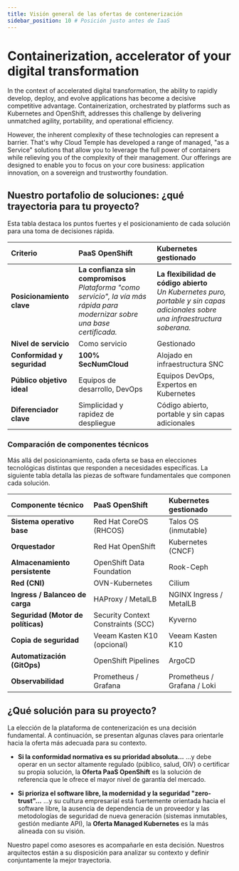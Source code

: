 ```yaml
---
title: Visión general de las ofertas de contenerización
sidebar_position: 10 # Posición justo antes de IaaS
---
```


# Containerization, accelerator of your digital transformation

In the context of accelerated digital transformation, the ability to rapidly develop, deploy, and evolve applications has become a decisive competitive advantage. Containerization, orchestrated by platforms such as Kubernetes and OpenShift, addresses this challenge by delivering unmatched agility, portability, and operational efficiency.

However, the inherent complexity of these technologies can represent a barrier. That's why Cloud Temple has developed a range of managed, "as a Service" solutions that allow you to leverage the full power of containers while relieving you of the complexity of their management. Our offerings are designed to enable you to focus on your core business: application innovation, on a sovereign and trustworthy foundation.

## Nuestro portafolio de soluciones: ¿qué trayectoria para tu proyecto?

Esta tabla destaca los puntos fuertes y el posicionamiento de cada solución para una toma de decisiones rápida.

| Criterio                      | PaaS OpenShift                                                                                                                | Kubernetes gestionado                                                                                                   |
| :---------------------------- | :---------------------------------------------------------------------------------------------------------------------------- | :------------------------------------------------------------------------------------------------------------------- |
| **Posicionamiento clave**     | **La confianza sin compromisos**<br/>_Plataforma "como servicio", la vía más rápida para modernizar sobre una base certificada._ | **La flexibilidad de código abierto**<br/>_Un Kubernetes puro, portable y sin capas adicionales sobre una infraestructura soberana._ |
| **Nivel de servicio**         | Como servicio                                                                                                                 | Gestionado                                                                                                               |
| **Conformidad y seguridad**   | **100% SecNumCloud**                                                                                                          | Alojado en infraestructura SNC                                                                                       |
| **Público objetivo ideal**    | Equipos de desarrollo, DevOps                                                                                              | Equipos DevOps, Expertos en Kubernetes                                                                                   |
| **Diferenciador clave**       | Simplicidad y rapidez de despliegue                                                                                         | Código abierto, portable y sin capas adicionales                                                                              |

### Comparación de componentes técnicos

Más allá del posicionamiento, cada oferta se basa en elecciones tecnológicas distintas que responden a necesidades específicas. La siguiente tabla detalla las piezas de software fundamentales que componen cada solución.

| Componente técnico           | PaaS OpenShift                     | Kubernetes gestionado       |
| :--------------------------- | :--------------------------------- | :-------------------------- |
| **Sistema operativo base**   | Red Hat CoreOS (RHCOS)             | Talos OS (inmutable)        |
| **Orquestador**              | Red Hat OpenShift                  | Kubernetes (CNCF)           |
| **Almacenamiento persistente** | OpenShift Data Foundation        | Rook-Ceph                   |
| **Red (CNI)**                | OVN-Kubernetes                     | Cilium                      |
| **Ingress / Balanceo de carga** | HAProxy / MetalLB                | NGINX Ingress / MetalLB     |
| **Seguridad (Motor de políticas)** | Security Context Constraints (SCC) | Kyverno                     |
| **Copia de seguridad**       | Veeam Kasten K10 (opcional)        | Veeam Kasten K10            |
| **Automatización (GitOps)**  | OpenShift Pipelines                | ArgoCD                      |
| **Observabilidad**           | Prometheus / Grafana               | Prometheus / Grafana / Loki |

## ¿Qué solución para su proyecto?

La elección de la plataforma de contenerización es una decisión fundamental. A continuación, se presentan algunas claves para orientarle hacia la oferta más adecuada para su contexto.

*   **Si la conformidad normativa es su prioridad absoluta...**
    ...y debe operar en un sector altamente regulado (público, salud, OIV) o certificar su propia solución, la **Oferta PaaS OpenShift** es la solución de referencia que le ofrece el mayor nivel de garantía del mercado.

*   **Si prioriza el software libre, la modernidad y la seguridad "zero-trust"...**
    ...y su cultura empresarial está fuertemente orientada hacia el software libre, la ausencia de dependencia de un proveedor y las metodologías de seguridad de nueva generación (sistemas inmutables, gestión mediante API), la **Oferta Managed Kubernetes** es la más alineada con su visión.

Nuestro papel como asesores es acompañarle en esta decisión. Nuestros arquitectos están a su disposición para analizar su contexto y definir conjuntamente la mejor trayectoria.